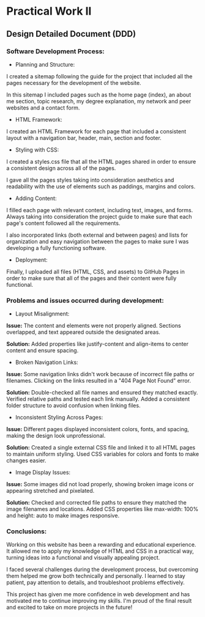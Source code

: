 # Practical Work II

## Design Detailed Document (DDD)


### Software Development Process:


- Planning and Structure:

I created a sitemap following the guide for the project that included all the pages necessary for the development of the website. 

In this sitemap I included pages such as the home page (index), an about me section, topic research, my degree explanation, my network and peer websites and a contact form.



- HTML Framework:

I created an HTML Framework for each page that included a consistent layout with a navigation bar, header, main, section and footer.



- Styling with CSS:

I created a styles.css file that all the HTML pages shared in order to ensure a consistent design across all of the pages.

I gave all the pages styles taking into consideration aesthetics and readability with the use of elements such as paddings, margins and colors.



- Adding Content:

I filled each page with relevant content, including text, images, and forms. Always taking into consideration the project guide to make sure that each page's content followed all the requirements.

I also incorporated links (both external and between pages) and lists for organization and easy navigation between the pages to make sure I was developing a fully functioning software.



- Deployment: 

Finally, I uploaded all files (HTML, CSS, and assets) to GitHub Pages in order to make sure that all of the pages and their content were fully functional.




### Problems and issues occurred during development:


- Layout Misalignment:

**Issue:** The content and elements were not properly aligned. Sections overlapped, and text appeared outside the designated areas.


**Solution:** Added properties like justify-content and align-items to center content and ensure spacing.



- Broken Navigation Links: 

**Issue:** Some navigation links didn't work because of incorrect file paths or filenames. Clicking on the links resulted in a "404 Page Not Found" error.


**Solution:** Double-checked all file names and ensured they matched exactly. Verified relative paths and tested each link manually. Added a consistent folder structure to avoid confusion when linking files.



- Inconsistent Styling Across Pages: 

**Issue:** Different pages displayed inconsistent colors, fonts, and spacing, making the design look unprofessional.


**Solution:** Created a single external CSS file and linked it to all HTML pages to maintain uniform styling. Used CSS variables for colors and fonts to make changes easier. 



- Image Display Issues: 

**Issue:** Some images did not load properly, showing broken image icons or appearing stretched and pixelated.


**Solution:** Checked and corrected file paths to ensure they matched the image filenames and locations. Added CSS properties like max-width: 100% and height: auto to make images responsive.




### Conclusions:


Working on this website has been a rewarding and educational experience. It allowed me to apply my knowledge of HTML and CSS in a practical way, turning ideas into a functional and visually appealing project.


I faced several challenges during the development process, but overcoming them helped me grow both technically and personally. I learned to stay patient, pay attention to details, and troubleshoot problems effectively.


This project has given me more confidence in web development and has motivated me to continue improving my skills. I'm proud of the final result and excited to take on more projects in the future!